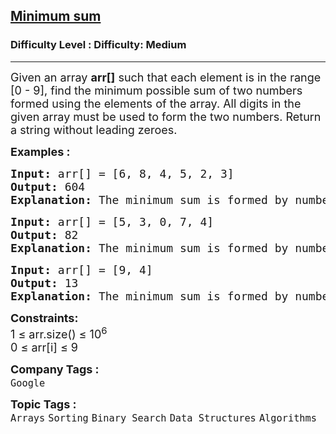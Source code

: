 <h2><a href="https://www.geeksforgeeks.org/problems/minimum-sum4058/1?page=2&category=Arrays&difficulty=Medium&sortBy=submissions">Minimum sum</a></h2><h3>Difficulty Level : Difficulty: Medium</h3><hr><div class="problems_problem_content__Xm_eO"><p><span style="font-size: 18px;">Given an array <strong>arr[]</strong> such that each element is in the range [0 - 9], find the minimum possible sum of two numbers formed using the elements of the array. All digits in the given array must be used to form the two numbers. Return a string without leading zeroes.</span></p>
<p><span style="font-size: 18px;"><strong>Examples :</strong></span></p>
<pre><span style="font-size: 18px;"><strong>Input: </strong>arr[] = [6, 8, 4, 5, 2, 3]
<strong>Output:</strong> 604
<strong>Explanation:</strong> The minimum sum is formed by numbers 358 and 246.</span></pre>
<pre><span style="font-size: 18px;"><strong>Input: </strong>arr[] = [5, 3, 0, 7, 4]
<strong>Output:</strong> 82
<strong>Explanation:</strong> The minimum sum is formed by numbers 35 and 047.<br></span></pre>
<pre><span style="font-size: 18px;"><strong>Input: </strong>arr[] = [9, 4]
<strong>Output:</strong> 13
<strong>Explanation:</strong> The minimum sum is formed by numbers 9 and 4.</span></pre>
<p><span style="font-size: 18px;"><strong>Constraints:</strong><br>1 ≤ arr.size() ≤ 10<sup>6</sup><br>0 ≤ arr[i] ≤ 9</span></p></div><p><span style=font-size:18px><strong>Company Tags : </strong><br><code>Google</code>&nbsp;<br><p><span style=font-size:18px><strong>Topic Tags : </strong><br><code>Arrays</code>&nbsp;<code>Sorting</code>&nbsp;<code>Binary Search</code>&nbsp;<code>Data Structures</code>&nbsp;<code>Algorithms</code>&nbsp;